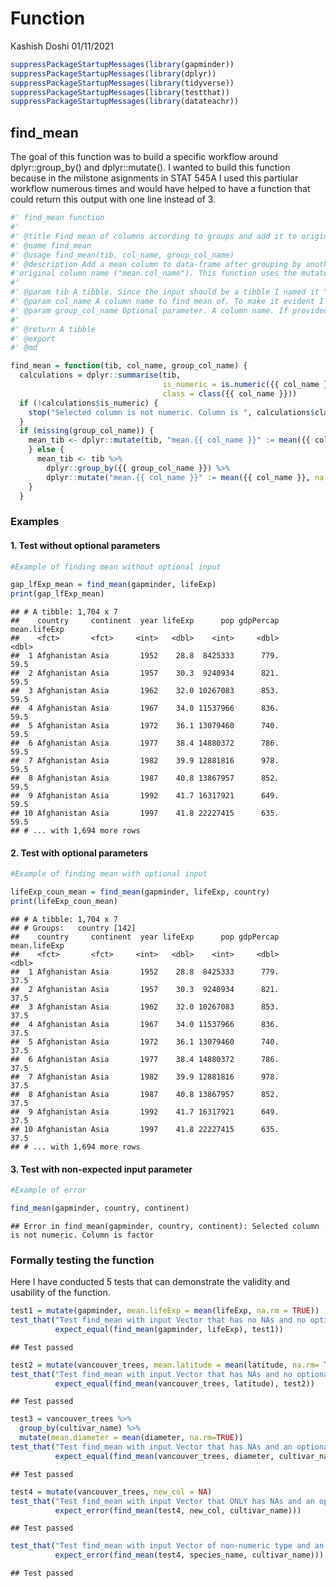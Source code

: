 Function
================
Kashish Doshi
01/11/2021

``` r
suppressPackageStartupMessages(library(gapminder))
suppressPackageStartupMessages(library(dplyr))
suppressPackageStartupMessages(library(tidyverse))
suppressPackageStartupMessages(library(testthat))
suppressPackageStartupMessages(library(datateachr))
```

## find\_mean

The goal of this function was to build a specific workflow around
dplyr::group\_by() and dplyr::mutate(). I wanted to build this function
because in the milstone asignments in STAT 545A I used this partiular
workflow numerous times and would have helped to have a function that
could return this output with one line instead of 3.

``` r
#' find_mean function
#' 
#' @title Find mean of columns according to groups and add it to original tibble.
#' @name find_mean
#' @usage find_mean(tib, col_name, group_col_name)
#' @description Add a mean column to data-frame after grouping by another column. The new mean column name will add a "mean." prefix to the
#'original column name ("mean.col_name"). This function uses the mutate [dplyr::mutate()] function and group_by [dplyr::group_by()] from the dplyr package.
#' 
#' @param tib A tibble. Since the input should be a tibble I named it "tib"
#' @param col_name A column name to find mean of. To make it evident I named it "col_name". Function will remove NA from this column
#' @param group_col_name Optional parameter. A column name. If provided, data-set will be grouped by this column before finding mean. Since the data is going to be grouped according to this I named it "group_col_name". Function will not remove any NA from this column.
#' 
#' @return A tibble
#' @export
#' @md

find_mean = function(tib, col_name, group_col_name) {
  calculations = dplyr::summarise(tib,
                                  is_numeric = is.numeric({{ col_name }}),
                                  class = class({{ col_name }}))
  if (!calculations$is_numeric) {
    stop("Selected column is not numeric. Column is ", calculations$class)
  }
  if (missing(group_col_name)) {
    mean_tib <- dplyr::mutate(tib, "mean.{{ col_name }}" := mean({{ col_name }}, na.rm = TRUE))
    } else {
      mean_tib <- tib %>% 
        dplyr::group_by({{ group_col_name }}) %>%
        dplyr::mutate("mean.{{ col_name }}" := mean({{ col_name }}, na.rm = TRUE))
    }
  }
```

### Examples

#### 1. Test without optional parameters

``` r
#Example of finding mean without optional input

gap_lfExp_mean = find_mean(gapminder, lifeExp)
print(gap_lfExp_mean)
```

    ## # A tibble: 1,704 x 7
    ##    country     continent  year lifeExp      pop gdpPercap mean.lifeExp
    ##    <fct>       <fct>     <int>   <dbl>    <int>     <dbl>        <dbl>
    ##  1 Afghanistan Asia       1952    28.8  8425333      779.         59.5
    ##  2 Afghanistan Asia       1957    30.3  9240934      821.         59.5
    ##  3 Afghanistan Asia       1962    32.0 10267083      853.         59.5
    ##  4 Afghanistan Asia       1967    34.0 11537966      836.         59.5
    ##  5 Afghanistan Asia       1972    36.1 13079460      740.         59.5
    ##  6 Afghanistan Asia       1977    38.4 14880372      786.         59.5
    ##  7 Afghanistan Asia       1982    39.9 12881816      978.         59.5
    ##  8 Afghanistan Asia       1987    40.8 13867957      852.         59.5
    ##  9 Afghanistan Asia       1992    41.7 16317921      649.         59.5
    ## 10 Afghanistan Asia       1997    41.8 22227415      635.         59.5
    ## # ... with 1,694 more rows

#### 2. Test with optional parameters

``` r
#Example of finding mean with optional input

lifeExp_coun_mean = find_mean(gapminder, lifeExp, country)
print(lifeExp_coun_mean)
```

    ## # A tibble: 1,704 x 7
    ## # Groups:   country [142]
    ##    country     continent  year lifeExp      pop gdpPercap mean.lifeExp
    ##    <fct>       <fct>     <int>   <dbl>    <int>     <dbl>        <dbl>
    ##  1 Afghanistan Asia       1952    28.8  8425333      779.         37.5
    ##  2 Afghanistan Asia       1957    30.3  9240934      821.         37.5
    ##  3 Afghanistan Asia       1962    32.0 10267083      853.         37.5
    ##  4 Afghanistan Asia       1967    34.0 11537966      836.         37.5
    ##  5 Afghanistan Asia       1972    36.1 13079460      740.         37.5
    ##  6 Afghanistan Asia       1977    38.4 14880372      786.         37.5
    ##  7 Afghanistan Asia       1982    39.9 12881816      978.         37.5
    ##  8 Afghanistan Asia       1987    40.8 13867957      852.         37.5
    ##  9 Afghanistan Asia       1992    41.7 16317921      649.         37.5
    ## 10 Afghanistan Asia       1997    41.8 22227415      635.         37.5
    ## # ... with 1,694 more rows

#### 3. Test with non-expected input parameter

``` r
#Example of error

find_mean(gapminder, country, continent)
```

    ## Error in find_mean(gapminder, country, continent): Selected column is not numeric. Column is factor

### Formally testing the function

Here I have conducted 5 tests that can demonstrate the validity and
usability of the function.

``` r
test1 = mutate(gapminder, mean.lifeExp = mean(lifeExp, na.rm = TRUE))
test_that("Test find_mean with input Vector that has no NAs and no optional argument", 
          expect_equal(find_mean(gapminder, lifeExp), test1))
```

    ## Test passed

``` r
test2 = mutate(vancouver_trees, mean.latitude = mean(latitude, na.rm= TRUE))
test_that("Test find_mean with input Vector that has NAs and no optional argument", 
          expect_equal(find_mean(vancouver_trees, latitude), test2))
```

    ## Test passed

``` r
test3 = vancouver_trees %>%
  group_by(cultivar_name) %>%
  mutate(mean.diameter = mean(diameter, na.rm=TRUE))
test_that("Test find_mean with input Vector that has NAs and an optional argument", 
          expect_equal(find_mean(vancouver_trees, diameter, cultivar_name), test3))
```

    ## Test passed

``` r
test4 = mutate(vancouver_trees, new_col = NA)
test_that("Test find_mean with input Vector that ONLY has NAs and an optional argument", 
          expect_error(find_mean(test4, new_col, cultivar_name)))
```

    ## Test passed

``` r
test_that("Test find_mean with input Vector of non-numeric type and an optional argument", 
          expect_error(find_mean(test4, species_name, cultivar_name)))
```

    ## Test passed
